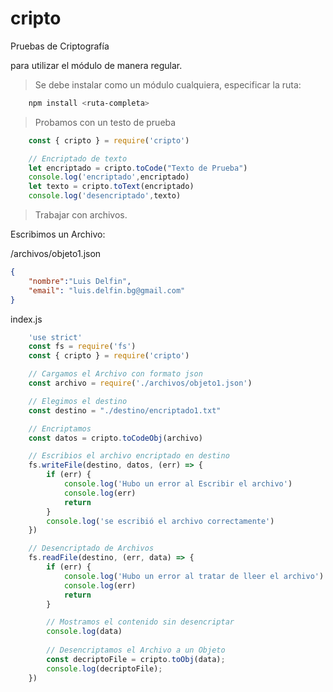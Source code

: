 # cripto
Pruebas de Criptografía

para utilizar el módulo de manera regular.

> Se debe instalar como un módulo cualquiera, especificar la ruta: <ruta-completa> 

```bash
    npm install <ruta-completa>
```

> Probamos con un testo de prueba
```javascript
    const { cripto } = require('cripto')

    // Encriptado de texto 
    let encriptado = cripto.toCode("Texto de Prueba")
    console.log('encriptado',encriptado)
    let texto = cripto.toText(encriptado)
    console.log('desencriptado',texto)

```

> Trabajar con archivos.

Escribimos un Archivo:

/archivos/objeto1.json
```json
{
    "nombre":"Luis Delfin",
    "email": "luis.delfin.bg@gmail.com"
}
```

index.js
```javascript
    'use strict'
    const fs = require('fs')
    const { cripto } = require('cripto')

    // Cargamos el Archivo con formato json
    const archivo = require('./archivos/objeto1.json')

    // Elegimos el destino
    const destino = "./destino/encriptado1.txt"

    // Encriptamos
    const datos = cripto.toCodeObj(archivo)

    // Escribios el archivo encriptado en destino
    fs.writeFile(destino, datos, (err) => {
        if (err) {
            console.log('Hubo un error al Escribir el archivo')
            console.log(err)
            return
        }
        console.log('se escribió el archivo correctamente')
    })

    // Desencriptado de Archivos
    fs.readFile(destino, (err, data) => {
        if (err) {
            console.log('Hubo un error al tratar de lleer el archivo')
            console.log(err)
            return
        }

        // Mostramos el contenido sin desencriptar
        console.log(data)
        
        // Desencriptamos el Archivo a un Objeto
        const decriptoFile = cripto.toObj(data);
        console.log(decriptoFile);
    })
```

